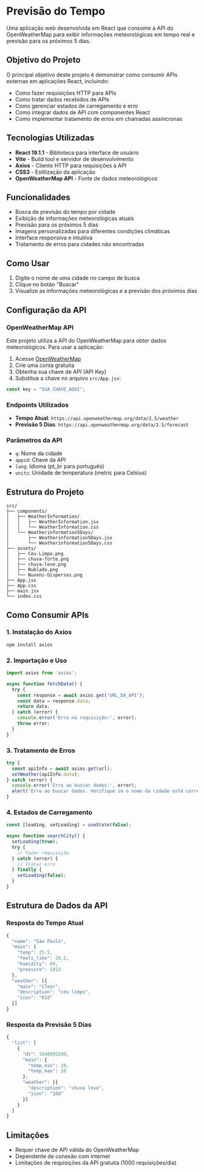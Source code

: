 # Previsão do Tempo

Uma aplicação web desenvolvida em React que consome a API do OpenWeatherMap para exibir informações meteorológicas em tempo real e previsão para os próximos 5 dias.


## Objetivo do Projeto

O principal objetivo deste projeto é demonstrar como consumir APIs externas em aplicações React, incluindo:

- Como fazer requisições HTTP para APIs
- Como tratar dados recebidos de APIs
- Como gerenciar estados de carregamento e erro
- Como integrar dados de API com componentes React
- Como implementar tratamento de erros em chamadas assíncronas

## Tecnologias Utilizadas

- **React 19.1.1** - Biblioteca para interface de usuário
- **Vite** - Build tool e servidor de desenvolvimento
- **Axios** - Cliente HTTP para requisições à API
- **CSS3** - Estilização da aplicação
- **OpenWeatherMap API** - Fonte de dados meteorológicos

## Funcionalidades

- Busca de previsão do tempo por cidade
- Exibição de informações meteorológicas atuais
- Previsão para os próximos 5 dias
- Imagens personalizadas para diferentes condições climáticas
- Interface responsiva e intuitiva
- Tratamento de erros para cidades não encontradas

## Como Usar

1. Digite o nome de uma cidade no campo de busca
2. Clique no botão "Buscar"
3. Visualize as informações meteorológicas e a previsão dos próximos dias

## Configuração da API

### OpenWeatherMap API

Este projeto utiliza a API do OpenWeatherMap para obter dados meteorológicos. Para usar a aplicação:

1. Acesse [OpenWeatherMap](https://openweathermap.org/api)
2. Crie uma conta gratuita
3. Obtenha sua chave de API (API Key)
4. Substitua a chave no arquivo `src/App.jsx`:

```javascript
const key = "SUA_CHAVE_AQUI";
```

### Endpoints Utilizados

- **Tempo Atual**: `https://api.openweathermap.org/data/2.5/weather`
- **Previsão 5 Dias**: `https://api.openweathermap.org/data/2.5/forecast`

### Parâmetros da API

- `q`: Nome da cidade
- `appid`: Chave da API
- `lang`: Idioma (pt_br para português)
- `units`: Unidade de temperatura (metric para Celsius)

## Estrutura do Projeto

```
src/
├── components/
│   ├── WeatherInformation/
│   │   ├── WeatherInformation.jsx
│   │   └── WeatherInformation.css
│   └── Weatherinformation5Days/
│       ├── Weatherinformation5Days.jsx
│       └── Weatherinformation5Days.css
├── assets/
│   ├── Ceu-Limpo.png
│   ├── chuva-forte.png
│   ├── chuva-leve.png
│   ├── Nublado.png
│   └── Nuvens-Dispersas.png
├── App.jsx
├── App.css
├── main.jsx
└── index.css
```

## Como Consumir APIs

### 1. Instalação do Axios

```bash
npm install axios
```

### 2. Importação e Uso

```javascript
import axios from 'axios';

async function fetchData() {
  try {
    const response = await axios.get('URL_DA_API');
    const data = response.data;
    return data;
  } catch (error) {
    console.error('Erro na requisição:', error);
    throw error;
  }
}
```

### 3. Tratamento de Erros

```javascript
try {
  const apiInfo = await axios.get(url);
  setWeather(apiInfo.data);
} catch (error) {
  console.error('Erro ao buscar dados:', error);
  alert('Erro ao buscar dados. Verifique se o nome da cidade está correto.');
}
```

### 4. Estados de Carregamento

```javascript
const [loading, setLoading] = useState(false);

async function searchCity() {
  setLoading(true);
  try {
    // Fazer requisição
  } catch (error) {
    // Tratar erro
  } finally {
    setLoading(false);
  }
}
```

## Estrutura de Dados da API

### Resposta do Tempo Atual

```javascript
{
  "name": "São Paulo",
  "main": {
    "temp": 25.5,
    "feels_like": 28.2,
    "humidity": 60,
    "pressure": 1013
  },
  "weather": [{
    "main": "Clear",
    "description": "céu limpo",
    "icon": "01d"
  }]
}
```

### Resposta da Previsão 5 Dias

```javascript
{
  "list": [
    {
      "dt": 1640995200,
      "main": {
        "temp_min": 20,
        "temp_max": 28
      },
      "weather": [{
        "description": "chuva leve",
        "icon": "10d"
      }]
    }
  ]
}
```

## Limitações

- Requer chave de API válida do OpenWeatherMap
- Dependente de conexão com internet
- Limitações de requisições da API gratuita (1000 requisições/dia)
